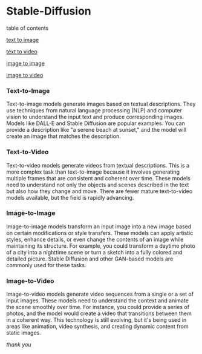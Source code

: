 # Stable-Diffusion

table of contents

[text to image](https://github.com/phamalor315/Stable-Diffusion?tab=readme-ov-file#text-to-image)

[text to video](https://github.com/phamalor315/Stable-Diffusion?tab=readme-ov-file#text-to-video)

[image to image](https://github.com/phamalor315/Stable-Diffusion?tab=readme-ov-file#image-to-image)

[image to video](https://github.com/phamalor315/Stable-Diffusion?tab=readme-ov-file#image-to-video)

### Text-to-Image
Text-to-image models generate images based on textual descriptions. They use techniques from natural language processing (NLP) and computer vision to understand the input text and produce corresponding images. Models like DALL-E and Stable Diffusion are popular examples. You can provide a description like "a serene beach at sunset," and the model will create an image that matches the description.

### Text-to-Video
Text-to-video models generate videos from textual descriptions. This is a more complex task than text-to-image because it involves generating multiple frames that are consistent and coherent over time. These models need to understand not only the objects and scenes described in the text but also how they change and move. There are fewer mature text-to-video models available, but the field is rapidly advancing.

### Image-to-Image
Image-to-image models transform an input image into a new image based on certain modifications or style transfers. These models can apply artistic styles, enhance details, or even change the contents of an image while maintaining its structure. For example, you could transform a daytime photo of a city into a nighttime scene or turn a sketch into a fully colored and detailed picture. Stable Diffusion and other GAN-based models are commonly used for these tasks.

### Image-to-Video
Image-to-video models generate video sequences from a single or a set of input images. These models need to understand the context and animate the scene smoothly over time. For instance, you could provide a series of photos, and the model would create a video that transitions between them in a coherent way. This technology is still evolving, but it's being used in areas like animation, video synthesis, and creating dynamic content from static images.

*thank you*
